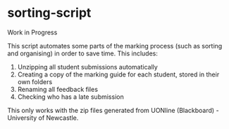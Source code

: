 # sorting-script

Work in Progress

This script automates some parts of the marking process (such as sorting and organising) in order to save time.
This includes:
1. Unzipping all student submissions automatically 
2. Creating a copy of the marking guide for each student, stored in their own folders
3. Renaming all feedback files
4. Checking who has a late submission 

This only works with the zip files generated from UONline (Blackboard) - University of Newcastle.
	
